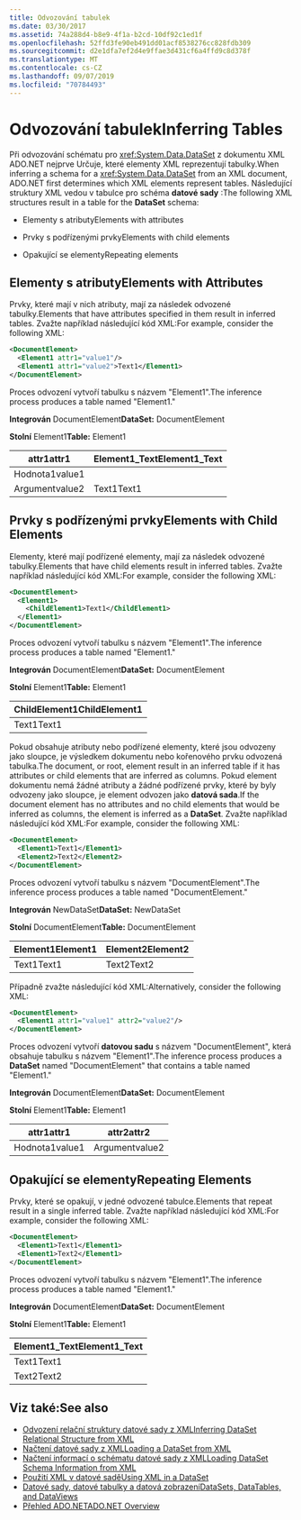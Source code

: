```yaml
---
title: Odvozování tabulek
ms.date: 03/30/2017
ms.assetid: 74a288d4-b8e9-4f1a-b2cd-10df92c1ed1f
ms.openlocfilehash: 52ffd3fe90eb491dd01acf8538276cc828fdb309
ms.sourcegitcommit: d2e1dfa7ef2d4e9ffae3d431cf6a4ffd9c8d378f
ms.translationtype: MT
ms.contentlocale: cs-CZ
ms.lasthandoff: 09/07/2019
ms.locfileid: "70784493"
---
```

# <a name="inferring-tables"></a><span data-ttu-id="a7085-102">Odvozování tabulek</span><span class="sxs-lookup"><span data-stu-id="a7085-102">Inferring Tables</span></span>
<span data-ttu-id="a7085-103">Při odvozování schématu pro <xref:System.Data.DataSet> z dokumentu XML ADO.NET nejprve Určuje, které elementy XML reprezentují tabulky.</span><span class="sxs-lookup"><span data-stu-id="a7085-103">When inferring a schema for a <xref:System.Data.DataSet> from an XML document, ADO.NET first determines which XML elements represent tables.</span></span> <span data-ttu-id="a7085-104">Následující struktury XML vedou v tabulce pro schéma **datové sady** :</span><span class="sxs-lookup"><span data-stu-id="a7085-104">The following XML structures result in a table for the **DataSet** schema:</span></span>  
  
- <span data-ttu-id="a7085-105">Elementy s atributy</span><span class="sxs-lookup"><span data-stu-id="a7085-105">Elements with attributes</span></span>  
  
- <span data-ttu-id="a7085-106">Prvky s podřízenými prvky</span><span class="sxs-lookup"><span data-stu-id="a7085-106">Elements with child elements</span></span>  
  
- <span data-ttu-id="a7085-107">Opakující se elementy</span><span class="sxs-lookup"><span data-stu-id="a7085-107">Repeating elements</span></span>  
  
## <a name="elements-with-attributes"></a><span data-ttu-id="a7085-108">Elementy s atributy</span><span class="sxs-lookup"><span data-stu-id="a7085-108">Elements with Attributes</span></span>  
 <span data-ttu-id="a7085-109">Prvky, které mají v nich atributy, mají za následek odvozené tabulky.</span><span class="sxs-lookup"><span data-stu-id="a7085-109">Elements that have attributes specified in them result in inferred tables.</span></span> <span data-ttu-id="a7085-110">Zvažte například následující kód XML:</span><span class="sxs-lookup"><span data-stu-id="a7085-110">For example, consider the following XML:</span></span>  
  
```xml  
<DocumentElement>  
  <Element1 attr1="value1"/>  
  <Element1 attr1="value2">Text1</Element1>  
</DocumentElement>  
```  
  
 <span data-ttu-id="a7085-111">Proces odvození vytvoří tabulku s názvem "Element1".</span><span class="sxs-lookup"><span data-stu-id="a7085-111">The inference process produces a table named "Element1."</span></span>  
  
 <span data-ttu-id="a7085-112">**Integrován** DocumentElement</span><span class="sxs-lookup"><span data-stu-id="a7085-112">**DataSet:** DocumentElement</span></span>  
  
 <span data-ttu-id="a7085-113">**Stolní** Element1</span><span class="sxs-lookup"><span data-stu-id="a7085-113">**Table:** Element1</span></span>  
  
|<span data-ttu-id="a7085-114">attr1</span><span class="sxs-lookup"><span data-stu-id="a7085-114">attr1</span></span>|<span data-ttu-id="a7085-115">Element1_Text</span><span class="sxs-lookup"><span data-stu-id="a7085-115">Element1_Text</span></span>|  
|-----------|--------------------|  
|<span data-ttu-id="a7085-116">Hodnota1</span><span class="sxs-lookup"><span data-stu-id="a7085-116">value1</span></span>||  
|<span data-ttu-id="a7085-117">Argument</span><span class="sxs-lookup"><span data-stu-id="a7085-117">value2</span></span>|<span data-ttu-id="a7085-118">Text1</span><span class="sxs-lookup"><span data-stu-id="a7085-118">Text1</span></span>|  
  
## <a name="elements-with-child-elements"></a><span data-ttu-id="a7085-119">Prvky s podřízenými prvky</span><span class="sxs-lookup"><span data-stu-id="a7085-119">Elements with Child Elements</span></span>  
 <span data-ttu-id="a7085-120">Elementy, které mají podřízené elementy, mají za následek odvozené tabulky.</span><span class="sxs-lookup"><span data-stu-id="a7085-120">Elements that have child elements result in inferred tables.</span></span> <span data-ttu-id="a7085-121">Zvažte například následující kód XML:</span><span class="sxs-lookup"><span data-stu-id="a7085-121">For example, consider the following XML:</span></span>  
  
```xml  
<DocumentElement>  
  <Element1>  
    <ChildElement1>Text1</ChildElement1>  
  </Element1>  
</DocumentElement>  
```  
  
 <span data-ttu-id="a7085-122">Proces odvození vytvoří tabulku s názvem "Element1".</span><span class="sxs-lookup"><span data-stu-id="a7085-122">The inference process produces a table named "Element1."</span></span>  
  
 <span data-ttu-id="a7085-123">**Integrován** DocumentElement</span><span class="sxs-lookup"><span data-stu-id="a7085-123">**DataSet:** DocumentElement</span></span>  
  
 <span data-ttu-id="a7085-124">**Stolní** Element1</span><span class="sxs-lookup"><span data-stu-id="a7085-124">**Table:** Element1</span></span>  
  
|<span data-ttu-id="a7085-125">ChildElement1</span><span class="sxs-lookup"><span data-stu-id="a7085-125">ChildElement1</span></span>|  
|-------------------|  
|<span data-ttu-id="a7085-126">Text1</span><span class="sxs-lookup"><span data-stu-id="a7085-126">Text1</span></span>|  
  
 <span data-ttu-id="a7085-127">Pokud obsahuje atributy nebo podřízené elementy, které jsou odvozeny jako sloupce, je výsledkem dokumentu nebo kořenového prvku odvozená tabulka.</span><span class="sxs-lookup"><span data-stu-id="a7085-127">The document, or root, element result in an inferred table if it has attributes or child elements that are inferred as columns.</span></span> <span data-ttu-id="a7085-128">Pokud element dokumentu nemá žádné atributy a žádné podřízené prvky, které by byly odvozeny jako sloupce, je element odvozen jako **datová sada**.</span><span class="sxs-lookup"><span data-stu-id="a7085-128">If the document element has no attributes and no child elements that would be inferred as columns, the element is inferred as a **DataSet**.</span></span> <span data-ttu-id="a7085-129">Zvažte například následující kód XML:</span><span class="sxs-lookup"><span data-stu-id="a7085-129">For example, consider the following XML:</span></span>  
  
```xml  
<DocumentElement>  
  <Element1>Text1</Element1>  
  <Element2>Text2</Element2>  
</DocumentElement>  
```  
  
 <span data-ttu-id="a7085-130">Proces odvození vytvoří tabulku s názvem "DocumentElement".</span><span class="sxs-lookup"><span data-stu-id="a7085-130">The inference process produces a table named "DocumentElement."</span></span>  
  
 <span data-ttu-id="a7085-131">**Integrován** NewDataSet</span><span class="sxs-lookup"><span data-stu-id="a7085-131">**DataSet:** NewDataSet</span></span>  
  
 <span data-ttu-id="a7085-132">**Stolní** DocumentElement</span><span class="sxs-lookup"><span data-stu-id="a7085-132">**Table:** DocumentElement</span></span>  
  
|<span data-ttu-id="a7085-133">Element1</span><span class="sxs-lookup"><span data-stu-id="a7085-133">Element1</span></span>|<span data-ttu-id="a7085-134">Element2</span><span class="sxs-lookup"><span data-stu-id="a7085-134">Element2</span></span>|  
|--------------|--------------|  
|<span data-ttu-id="a7085-135">Text1</span><span class="sxs-lookup"><span data-stu-id="a7085-135">Text1</span></span>|<span data-ttu-id="a7085-136">Text2</span><span class="sxs-lookup"><span data-stu-id="a7085-136">Text2</span></span>|  
  
 <span data-ttu-id="a7085-137">Případně zvažte následující kód XML:</span><span class="sxs-lookup"><span data-stu-id="a7085-137">Alternatively, consider the following XML:</span></span>  
  
```xml  
<DocumentElement>  
  <Element1 attr1="value1" attr2="value2"/>  
</DocumentElement>  
```  
  
 <span data-ttu-id="a7085-138">Proces odvození vytvoří **datovou sadu** s názvem "DocumentElement", která obsahuje tabulku s názvem "Element1".</span><span class="sxs-lookup"><span data-stu-id="a7085-138">The inference process produces a **DataSet** named "DocumentElement" that contains a table named "Element1."</span></span>  
  
 <span data-ttu-id="a7085-139">**Integrován** DocumentElement</span><span class="sxs-lookup"><span data-stu-id="a7085-139">**DataSet:** DocumentElement</span></span>  
  
 <span data-ttu-id="a7085-140">**Stolní** Element1</span><span class="sxs-lookup"><span data-stu-id="a7085-140">**Table:** Element1</span></span>  
  
|<span data-ttu-id="a7085-141">attr1</span><span class="sxs-lookup"><span data-stu-id="a7085-141">attr1</span></span>|<span data-ttu-id="a7085-142">attr2</span><span class="sxs-lookup"><span data-stu-id="a7085-142">attr2</span></span>|  
|-----------|-----------|  
|<span data-ttu-id="a7085-143">Hodnota1</span><span class="sxs-lookup"><span data-stu-id="a7085-143">value1</span></span>|<span data-ttu-id="a7085-144">Argument</span><span class="sxs-lookup"><span data-stu-id="a7085-144">value2</span></span>|  
  
## <a name="repeating-elements"></a><span data-ttu-id="a7085-145">Opakující se elementy</span><span class="sxs-lookup"><span data-stu-id="a7085-145">Repeating Elements</span></span>  
 <span data-ttu-id="a7085-146">Prvky, které se opakují, v jedné odvozené tabulce.</span><span class="sxs-lookup"><span data-stu-id="a7085-146">Elements that repeat result in a single inferred table.</span></span> <span data-ttu-id="a7085-147">Zvažte například následující kód XML:</span><span class="sxs-lookup"><span data-stu-id="a7085-147">For example, consider the following XML:</span></span>  
  
```xml  
<DocumentElement>  
  <Element1>Text1</Element1>  
  <Element1>Text2</Element1>  
</DocumentElement>  
```  
  
 <span data-ttu-id="a7085-148">Proces odvození vytvoří tabulku s názvem "Element1".</span><span class="sxs-lookup"><span data-stu-id="a7085-148">The inference process produces a table named "Element1."</span></span>  
  
 <span data-ttu-id="a7085-149">**Integrován** DocumentElement</span><span class="sxs-lookup"><span data-stu-id="a7085-149">**DataSet:** DocumentElement</span></span>  
  
 <span data-ttu-id="a7085-150">**Stolní** Element1</span><span class="sxs-lookup"><span data-stu-id="a7085-150">**Table:** Element1</span></span>  
  
|<span data-ttu-id="a7085-151">Element1_Text</span><span class="sxs-lookup"><span data-stu-id="a7085-151">Element1_Text</span></span>|  
|--------------------|  
|<span data-ttu-id="a7085-152">Text1</span><span class="sxs-lookup"><span data-stu-id="a7085-152">Text1</span></span>|  
|<span data-ttu-id="a7085-153">Text2</span><span class="sxs-lookup"><span data-stu-id="a7085-153">Text2</span></span>|  
  
## <a name="see-also"></a><span data-ttu-id="a7085-154">Viz také:</span><span class="sxs-lookup"><span data-stu-id="a7085-154">See also</span></span>

- [<span data-ttu-id="a7085-155">Odvození relační struktury datové sady z XML</span><span class="sxs-lookup"><span data-stu-id="a7085-155">Inferring DataSet Relational Structure from XML</span></span>](inferring-dataset-relational-structure-from-xml.md)
- [<span data-ttu-id="a7085-156">Načtení datové sady z XML</span><span class="sxs-lookup"><span data-stu-id="a7085-156">Loading a DataSet from XML</span></span>](loading-a-dataset-from-xml.md)
- [<span data-ttu-id="a7085-157">Načtení informací o schématu datové sady z XML</span><span class="sxs-lookup"><span data-stu-id="a7085-157">Loading DataSet Schema Information from XML</span></span>](loading-dataset-schema-information-from-xml.md)
- [<span data-ttu-id="a7085-158">Použití XML v datové sadě</span><span class="sxs-lookup"><span data-stu-id="a7085-158">Using XML in a DataSet</span></span>](using-xml-in-a-dataset.md)
- [<span data-ttu-id="a7085-159">Datové sady, datové tabulky a datová zobrazení</span><span class="sxs-lookup"><span data-stu-id="a7085-159">DataSets, DataTables, and DataViews</span></span>](index.md)
- [<span data-ttu-id="a7085-160">Přehled ADO.NET</span><span class="sxs-lookup"><span data-stu-id="a7085-160">ADO.NET Overview</span></span>](../ado-net-overview.md)
